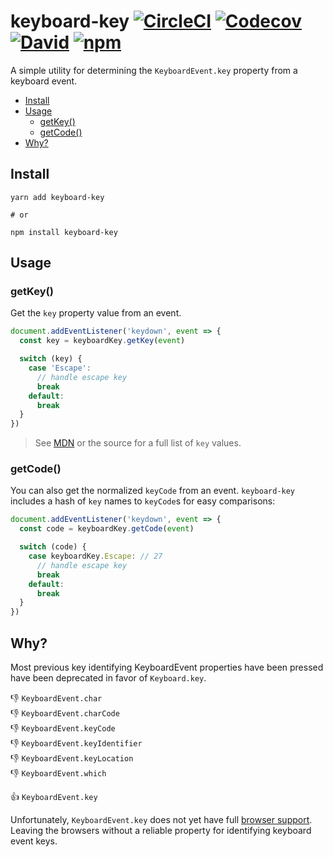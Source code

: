 keyboard-key
[![CircleCI](https://img.shields.io/circleci/project/github/levithomason/keyboard-key/master.svg?style=flat-square)](https://circleci.com/gh/levithomason/keyboard-key/master)
[![Codecov](https://img.shields.io/codecov/c/github/levithomason/keyboard-key/master.svg?style=flat-square)](https://codecov.io/gh/levithomason/keyboard-key)
[![David](https://img.shields.io/david/levithomason/keyboard-key.svg?style=flat-square)](https://david-dm.org/levithomason/keyboard-key)
[![npm](https://img.shields.io/npm/v/keyboard-key.svg?style=flat-square)](https://www.npmjs.com/package/keyboard-key)
============

A simple utility for determining the `KeyboardEvent.key` property from a keyboard event.

<!-- toc -->

- [Install](#install)
- [Usage](#usage)
  * [getKey()](#getkey)
  * [getCode()](#getcode)
- [Why?](#why)

<!-- tocstop -->

## Install

```
yarn add keyboard-key

# or

npm install keyboard-key
```

## Usage

### getKey()

Get the `key` property value from an event.

```js
document.addEventListener('keydown', event => {
  const key = keyboardKey.getKey(event)

  switch (key) {
    case 'Escape':
      // handle escape key
      break
    default:
      break
  }
})
```

>See [MDN][2] or the source for a full list of `key` values.

### getCode()

You can also get the normalized `keyCode` from an event.  `keyboard-key` includes a hash of `key` names to `keyCode`s for easy comparisons:

```js
document.addEventListener('keydown', event => {
  const code = keyboardKey.getCode(event)

  switch (code) {
    case keyboardKey.Escape: // 27
      // handle escape key
      break
    default:
      break
  }
})
```

## Why?

Most previous key identifying KeyboardEvent properties have been pressed have been deprecated in favor of `Keyboard.key`.

:-1: `KeyboardEvent.char`  
:-1: `KeyboardEvent.charCode`  
:-1: `KeyboardEvent.keyCode`  
:-1: `KeyboardEvent.keyIdentifier`  
:-1: `KeyboardEvent.keyLocation`  
:-1: `KeyboardEvent.which`

:+1: `KeyboardEvent.key`

Unfortunately, `KeyboardEvent.key` does not yet have full [browser support][3].  Leaving the browsers without a reliable property for identifying keyboard event keys.

[1]: https://developer.mozilla.org/en-US/docs/Web/API/KeyboardEvent/key
[2]: https://developer.mozilla.org/en-US/docs/Web/API/KeyboardEvent/key/Key_Values
[3]: http://caniuse.com/#feat=keyboardevent-key
